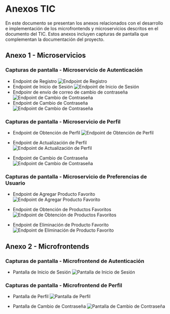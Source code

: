 # Anexos TIC

En este documento se presentan los anexos relacionados con el desarrollo e implementación de los microfrontends y microservicios descritos en el documento del TIC. Estos anexos incluyen capturas de pantalla que complementan la documentación del proyecto.

## Anexo 1 - Microservicios

### Capturas de pantalla - Microservicio de Autenticación

- Endpoint de Registro
  ![Endpoint de Registro](./images/backend/C2.testAuthRegisterSuccess.png)
- Endpoint de Inicio de Sesión
  ![Endpoint de Inicio de Sesión](./images/backend/C2.testAuthLoginSuccess.png)
- Endpoinr de envío de correo de cambio de contraseña
  ![Endpoint de Cambio de Contraseña](./images/backend/C2.testAuthSendResetPasswordEmailSuccess.png)
- Endpoint de Cambio de Contraseña
  ![Endpoint de Cambio de Contraseña](./images/backend/C2.testAuthResetPasswordSuccess.png)

### Capturas de pantalla - Microservicio de Perfil

- Endpoint de Obtención de Perfil
  ![Endpoint de Obtención de Perfil](./images/backend/C2.testProfileGetProfileSuccess.png)

- Endpoint de Actualización de Perfil
  ![Endpoint de Actualización de Perfil](./images/backend/C2.testProfileUpdateProfileSuccess.png)

- Endpoint de Cambio de Contraseña
  ![Endpoint de Cambio de Contraseña](./images/backend/C2.testProfileChangePasswordSuccess.png)

### Capturas de pantalla - Microservicio de Preferencias de Usuario

- Endpoint de Agregar Producto Favorito
  ![Endpoint de Agregar Producto Favorito](./images/backend/C2.testUserPrefAddFavProductSuccess.png)

- Endpoint de Obtención de Productos Favoritos
  ![Endpoint de Obtención de Productos Favoritos](./images/backend/C2.testUserPrefGetFavProductSuccess.png)

- Endpoint de Eliminación de Producto Favorito
  ![Endpoint de Eliminación de Producto Favorito](./images/backend/C2.testUserPrefDeleteFavProductSuccess.png)

## Anexo 2 - Microfrontends

### Capturas de pantalla - Microfrontend de Autenticación

- Pantalla de Inicio de Sesión
  ![Pantalla de Inicio de Sesión](./images/frontend/C2.testLoginScreen.png)

### Capturas de pantalla - Microfrontend de Perfil

- Pantalla de Perfil
  ![Pantalla de Perfil](./images/frontend/C2.testProfileInfoScreen.png)

- Pantalla de Cambio de Contraseña
  ![Pantalla de Cambio de Contraseña](./images/frontend/C2.testProfileChangePasswordScreen.png)
